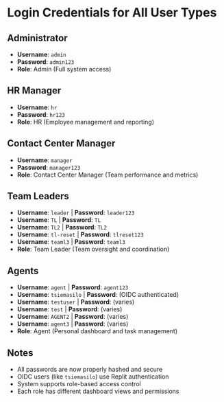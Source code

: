 # Login Credentials for All User Types

## Administrator
- **Username**: `admin`
- **Password**: `admin123`
- **Role**: Admin (Full system access)

## HR Manager  
- **Username**: `hr`
- **Password**: `hr123`
- **Role**: HR (Employee management and reporting)

## Contact Center Manager
- **Username**: `manager`  
- **Password**: `manager123`
- **Role**: Contact Center Manager (Team performance and metrics)

## Team Leaders
- **Username**: `leader` | **Password**: `leader123`
- **Username**: `TL` | **Password**: `TL`
- **Username**: `TL2` | **Password**: `TL2`  
- **Username**: `tl-reset` | **Password**: `tlreset123`
- **Username**: `teaml3` | **Password**: `teaml3`
- **Role**: Team Leader (Team oversight and coordination)

## Agents
- **Username**: `agent` | **Password**: `agent123`
- **Username**: `tsiemasilo` | **Password**: (OIDC authenticated)
- **Username**: `testuser` | **Password**: (varies)
- **Username**: `test` | **Password**: (varies)
- **Username**: `AGENT2` | **Password**: (varies)
- **Username**: `agent3` | **Password**: (varies)
- **Role**: Agent (Personal dashboard and task management)

## Notes
- All passwords are now properly hashed and secure
- OIDC users (like `tsiemasilo`) use Replit authentication
- System supports role-based access control
- Each role has different dashboard views and permissions